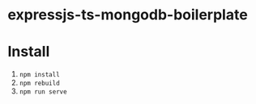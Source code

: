 # expressjs-ts-mongodb-boilerplate

# Install

1. `npm install`
2. `npm rebuild`
3. `npm run serve`
